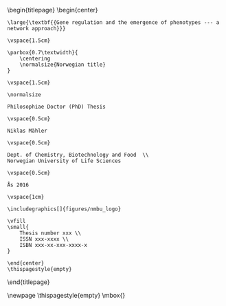\begin{titlepage}
    \begin{center}

    \large{\textbf{{Gene regulation and the emergence of phenotypes --- a network approach}}}

    \vspace{1.5cm}

    \parbox{0.7\textwidth}{
        \centering
        \normalsize{Norwegian title}
    }

    \vspace{1.5cm}

    \normalsize

    Philosophiae Doctor (PhD) Thesis

    \vspace{0.5cm}

    Niklas Mähler

    \vspace{0.5cm}

    Dept. of Chemistry, Biotechnology and Food  \\
    Norwegian University of Life Sciences

    \vspace{0.5cm}

    Ås 2016

    \vspace{1cm}

    \includegraphics[]{figures/nmbu_logo}

    \vfill
    \small{
        Thesis number xxx \\
        ISSN xxx-xxxx \\
        ISBN xxx-xx-xxx-xxxx-x
    }

    \end{center}
    \thispagestyle{empty}
\end{titlepage}

\newpage
\thispagestyle{empty}
\mbox{}
